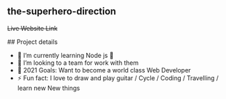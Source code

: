 ## the-superhero-direction
<a target="_blank" href="https://the-superhero-direction.netlify.app/" style="text-decoration: line-through;" >
    <p>Live Website Link</p>
</a>
## Project details

-  🌱 I’m currently learning Node js 🤣
-  👯 I’m looking to a team for work with them
-  🥅 2021 Goals: Want to become a world class Web Developer
-  ⚡ Fun fact: I love to draw and play guitar / Cycle / Coding / Travelling / learn new New things

